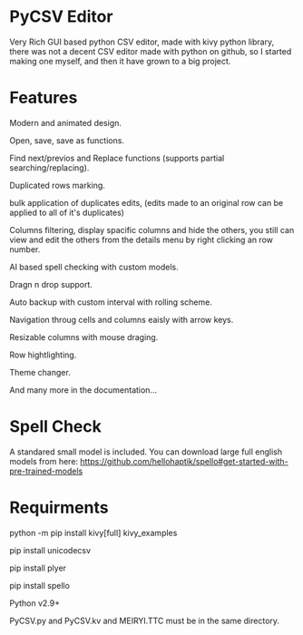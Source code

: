 # PyCSV Editor

Very Rich GUI based python CSV editor, made with kivy python library, there was not a decent CSV editor made with python on github, so I started making one myself, and then it have grown to a big project.

# Features

Modern and animated design.

Open, save, save as functions.

Find next/previos and Replace functions (supports partial searching/replacing).

Duplicated rows marking.

bulk application of duplicates edits, (edits made to an original row can be applied to all of it's duplicates)

Columns filtering, display spacific columns and hide the others, you still can view and edit the others from the details menu by right clicking an row number.

AI based spell checking with custom models.

Dragn n drop support.

Auto backup with custom interval with rolling scheme.

Navigation throug cells and columns eaisly with arrow keys.

Resizable columns with mouse draging.

Row hightlighting.

Theme changer.

And many more in the documentation...

# Spell Check

A standared small model is included.
You can download large full english models from here: https://github.com/hellohaptik/spello#get-started-with-pre-trained-models

# Requirments

python -m pip install kivy[full] kivy_examples

pip install unicodecsv

pip install plyer

pip install spello

Python v2.9+

PyCSV.py and PyCSV.kv and MEIRYI.TTC must be in the same directory.

